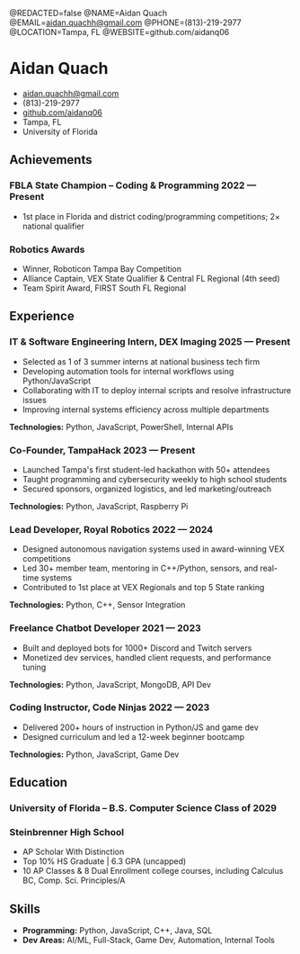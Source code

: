 @REDACTED=false
@NAME=Aidan Quach
@EMAIL=aidan.quachh@gmail.com
@PHONE=(813)-219-2977
@LOCATION=Tampa, FL
@WEBSITE=github.com/aidanq06

# Aidan Quach

<div class="section headerInfo">

- aidan.quachh@gmail.com  
- (813)-219-2977  
- [github.com/aidanq06](https://github.com/aidanq06)  
- Tampa, FL  
- University of Florida
</div>

## Achievements

### FBLA State Champion – Coding & Programming <span class="spacer"></span> 2022 — Present  
- 1st place in Florida and district coding/programming competitions; 2× national qualifier  

### Robotics Awards  
- Winner, Roboticon Tampa Bay Competition  
- Alliance Captain, VEX State Qualifier & Central FL Regional (4th seed)  
- Team Spirit Award, FIRST South FL Regional  

## Experience

### IT & Software Engineering Intern, DEX Imaging <span class="spacer"></span> 2025 — Present  
- Selected as 1 of 3 summer interns at national business tech firm  
- Developing automation tools for internal workflows using Python/JavaScript  
- Collaborating with IT to deploy internal scripts and resolve infrastructure issues  
- Improving internal systems efficiency across multiple departments  

**Technologies:** Python, JavaScript, PowerShell, Internal APIs  

### Co-Founder, TampaHack <span class="spacer"></span> 2023 — Present  
- Launched Tampa's first student-led hackathon with 50+ attendees  
- Taught programming and cybersecurity weekly to high school students  
- Secured sponsors, organized logistics, and led marketing/outreach  

**Technologies:** Python, JavaScript, Raspberry Pi  

### Lead Developer, Royal Robotics <span class="spacer"></span> 2022 — 2024  
- Designed autonomous navigation systems used in award-winning VEX competitions  
- Led 30+ member team, mentoring in C++/Python, sensors, and real-time systems  
- Contributed to 1st place at VEX Regionals and top 5 State ranking  

**Technologies:** Python, C++, Sensor Integration  

### Freelance Chatbot Developer <span class="spacer"></span> 2021 — 2023  
- Built and deployed bots for 1000+ Discord and Twitch servers  
- Monetized dev services, handled client requests, and performance tuning  

**Technologies:** Python, JavaScript, MongoDB, API Dev  

### Coding Instructor, Code Ninjas <span class="spacer"></span> 2022 — 2023  
- Delivered 200+ hours of instruction in Python/JS and game dev  
- Designed curriculum and led a 12-week beginner bootcamp  

**Technologies:** Python, JavaScript, Game Dev  

## Education

### University of Florida – B.S. Computer Science <span class="spacer"></span> Class of 2029  
### Steinbrenner High School <span class="spacer"></span> 
- AP Scholar With Distinction  
- Top 10% HS Graduate | 6.3 GPA (uncapped)  
- 10 AP Classes & 8 Dual Enrollment college courses, including Calculus BC, Comp. Sci. Principles/A

## Skills

- **Programming:** Python, JavaScript, C++, Java, SQL  
- **Dev Areas:** AI/ML, Full-Stack, Game Dev, Automation, Internal Tools  
